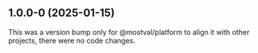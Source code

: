 ## 1.0.0-0 (2025-01-15)

This was a version bump only for @mostval/platform to align it with other projects, there were no code changes.